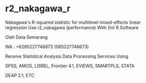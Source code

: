 # r2_nakagawa_r
Nakagawa's R-squared statistic for multilevel mixed-effects linear regression Use r2_nakagawa (performance) With (In) R Software

Olah Data Semarang

WA : +6285227746673 (085227746673)

Receive Statistical Analysis Data Processing Services Using

SPSS, AMOS, LISREL, Frontier 4.1, EVIEWS, SMARTPLS, STATA

DEAP 2.1, ETC
